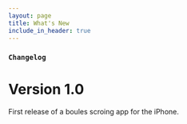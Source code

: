```yaml
---
layout: page
title: What's New
include_in_header: true
---
```



### `Changelog`

# **Version 1.0**
First release of a boules scroing app for the iPhone. 

